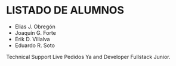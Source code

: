 # LISTADO DE ALUMNOS

- Elias J. Obregón
- Joaquín G. Forte
- Erik D. Villalva
- Eduardo R. Soto

Technical Support Live Pedidos Ya and Developer Fullstack Junior.
